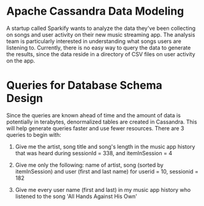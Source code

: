 # Apache Cassandra Data Modeling

A startup called Sparkify wants to analyze the data they've been collecting on songs and user activity on their new music streaming app. The analysis team is particularly interested in understanding what songs users are listening to. Currently, there is no easy way to query the data to generate the results, since the data reside in a directory of CSV files on user activity on the app.

# Queries for Database Schema Design

Since the queries are known ahead of time and the amount of data is potentially in terabytes, denormalized tables are created in Cassandra. This will help generate queries faster and use fewer resources. There are 3 queries to begin with:

1. Give me the artist, song title and song's length in the music app history that was heard during sessionId = 338, and itemInSession = 4

2. Give me only the following: name of artist, song (sorted by itemInSession) and user (first and last name) for userid = 10, sessionid = 182

3. Give me every user name (first and last) in my music app history who listened to the song 'All Hands Against His Own'

